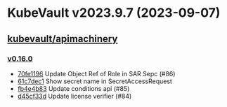 # KubeVault v2023.9.7 (2023-09-07)


## [kubevault/apimachinery](https://github.com/kubevault/apimachinery)

### [v0.16.0](https://github.com/kubevault/apimachinery/releases/tag/v0.16.0)

- [70fe1196](https://github.com/kubevault/apimachinery/commit/70fe1196) Update Object Ref of Role in SAR Sepc (#86)
- [61c7dec1](https://github.com/kubevault/apimachinery/commit/61c7dec1) Show secret name in SecretAccessRequest
- [fb4e4b83](https://github.com/kubevault/apimachinery/commit/fb4e4b83) Update conditions api (#85)
- [d45cf33d](https://github.com/kubevault/apimachinery/commit/d45cf33d) Update license verifier (#84)



